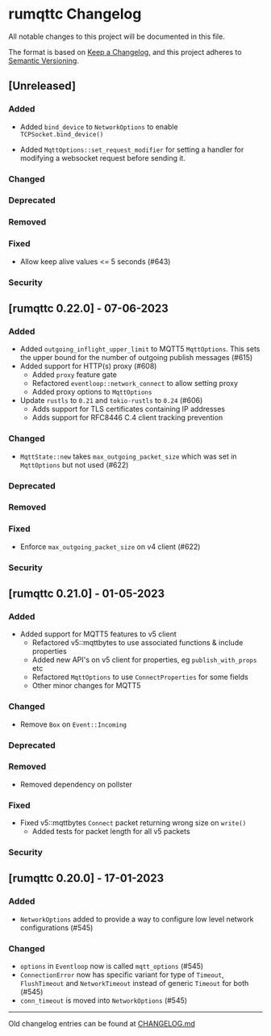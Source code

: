 # rumqttc Changelog

All notable changes to this project will be documented in this file.

The format is based on [Keep a Changelog](https://keepachangelog.com/en/1.0.0),
and this project adheres to [Semantic Versioning](https://semver.org/spec/v2.0.0.html).

## [Unreleased]

### Added

-   Added `bind_device` to `NetworkOptions` to enable `TCPSocket.bind_device()`

-   Added `MqttOptions::set_request_modifier` for setting a handler for modifying a websocket request before sending it.

### Changed

### Deprecated

### Removed

### Fixed

-   Allow keep alive values <= 5 seconds (#643)

### Security

## [rumqttc 0.22.0] - 07-06-2023

### Added

-   Added `outgoing_inflight_upper_limit` to MQTT5 `MqttOptions`. This sets the upper bound for the number of outgoing publish messages (#615)
-   Added support for HTTP(s) proxy (#608)
    -   Added `proxy` feature gate
    -   Refactored `eventloop::network_connect` to allow setting proxy
    -   Added proxy options to `MqttOptions`
-   Update `rustls` to `0.21` and `tokio-rustls` to `0.24` (#606)
    -   Adds support for TLS certificates containing IP addresses
    -   Adds support for RFC8446 C.4 client tracking prevention

### Changed

-   `MqttState::new` takes `max_outgoing_packet_size` which was set in `MqttOptions` but not used (#622)

### Deprecated

### Removed

### Fixed

-   Enforce `max_outgoing_packet_size` on v4 client (#622)

### Security

## [rumqttc 0.21.0] - 01-05-2023

### Added

-   Added support for MQTT5 features to v5 client
    -   Refactored v5::mqttbytes to use associated functions & include properties
    -   Added new API's on v5 client for properties, eg `publish_with_props` etc
    -   Refactored `MqttOptions` to use `ConnectProperties` for some fields
    -   Other minor changes for MQTT5

### Changed

-   Remove `Box` on `Event::Incoming`

### Deprecated

### Removed

-   Removed dependency on pollster

### Fixed

-   Fixed v5::mqttbytes `Connect` packet returning wrong size on `write()`
    -   Added tests for packet length for all v5 packets

### Security

## [rumqttc 0.20.0] - 17-01-2023

### Added

-   `NetworkOptions` added to provide a way to configure low level network configurations (#545)

### Changed

-   `options` in `Eventloop` now is called `mqtt_options` (#545)
-   `ConnectionError` now has specific variant for type of `Timeout`, `FlushTimeout` and `NetworkTimeout` instead of generic `Timeout` for both (#545)
-   `conn_timeout` is moved into `NetworkOptions` (#545)

---

Old changelog entries can be found at [CHANGELOG.md](../CHANGELOG.md)
